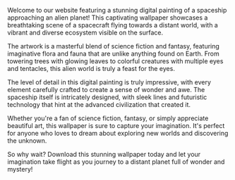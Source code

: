 <!--
Write me content for website with wallpaper "A digital painting of a spaceship approaching an alien planet, with unusual flora and fauna visible on the surface."
-->

<!--font:Poppins.-->

Welcome to our website featuring a stunning digital painting of a spaceship approaching an alien planet! This captivating wallpaper showcases a breathtaking scene of a spacecraft flying towards a distant world, with a vibrant and diverse ecosystem visible on the surface.

The artwork is a masterful blend of science fiction and fantasy, featuring imaginative flora and fauna that are unlike anything found on Earth. From towering trees with glowing leaves to colorful creatures with multiple eyes and tentacles, this alien world is truly a feast for the eyes.

The level of detail in this digital painting is truly impressive, with every element carefully crafted to create a sense of wonder and awe. The spaceship itself is intricately designed, with sleek lines and futuristic technology that hint at the advanced civilization that created it.

Whether you're a fan of science fiction, fantasy, or simply appreciate beautiful art, this wallpaper is sure to capture your imagination. It's perfect for anyone who loves to dream about exploring new worlds and discovering the unknown.

So why wait? Download this stunning wallpaper today and let your imagination take flight as you journey to a distant planet full of wonder and mystery!
